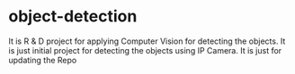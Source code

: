 # object-detection
It is R &amp; D project for applying Computer Vision for detecting the objects. It is just initial project for detecting the objects using IP Camera.
It is just for updating the Repo
